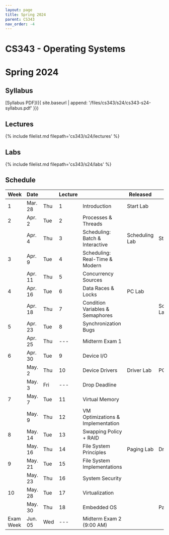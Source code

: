 ```yaml
---
layout: page
title: Spring 2024
parent: CS343
nav_order: -4
---
```


# CS343 - Operating Systems
# Spring 2024

## Syllabus

[Syllabus PDF]({{ site.baseurl | append: '/files/cs343/s24/cs343-s24-syllabus.pdf' }})

## Lectures

{% include filelist.md filepath='cs343/s24/lectures' %}

## Labs

{% include filelist.md filepath='cs343/s24/labs' %}

## Schedule

| Week         | Date    |     | Lecture |                                   | Released       | Due            |
| ------------ | ------- | --- | ------- | --------------------------------- | -------------- | -------------- |
| 1            | Mar. 28 | Thu | 1       | Introduction                      | Start Lab      |                |
| 2            | Apr. 2  | Tue | 2       | Processes & Threads               |                |                |
|              | Apr. 4  | Thu | 3       | Scheduling: Batch & Interactive   | Scheduling Lab | Start Lab      |
| 3            | Apr. 9  | Tue | 4       | Scheduling: Real-Time & Modern    |                |                |
|              | Apr. 11 | Thu | 5       | Concurrency Sources               |                |                |
| 4            | Apr. 16 | Tue | 6       | Data Races & Locks                | PC Lab         |                |
|              | Apr. 18 | Thu | 7       | Condition Variables & Semaphores  |                | Scheduling Lab |
| 5            | Apr. 23 | Tue | 8       | Synchronization Bugs              |                |                |
|              | Apr. 25 | Thu | \---    | Midterm Exam 1                    |                |                |
| 6            | Apr. 30 | Tue | 9       | Device I/O                        |                |                |
|              | May. 2  | Thu | 10      | Device Drivers                    | Driver Lab     | PC Lab         |
|              | May. 3  | Fri | \---    | Drop Deadline                     |                |                |
| 7            | May. 7  | Tue | 11      | Virtual Memory                    |                |                |
|              | May. 9  | Thu | 12      | VM Optimizations & Implementation |                |                |
| 8            | May. 14 | Tue | 13      | Swapping Policy + RAID            |                |                |
|              | May. 16 | Thu | 14      | File System Principles            | Paging Lab     | Driver Lab     |
| 9            | May. 21 | Tue | 15      | File System Implementations       |                |                |
|              | May. 23 | Thu | 16      | System Security                   |                |                |
| 10           | May. 28 | Tue | 17      | Virtualization                    |                |                |
|              | May. 30 | Thu | 18      | Embedded OS                       |                | Paging Lab     |
| Exam Week | Jun. 05 | Wed | \---    | Midterm Exam 2 (9:00 AM)          |                |

